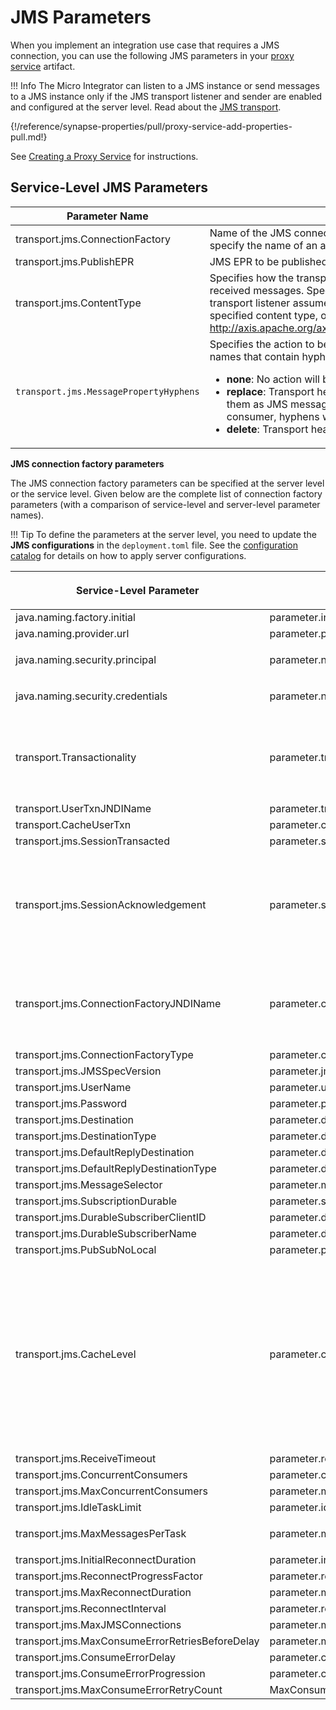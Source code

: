 # JMS Parameters

When you implement an integration use case that requires a JMS connection, you can use the following JMS parameters in your [proxy service]({{base_path}}/integrate/develop/creating-artifacts/creating-a-proxy-service) artifact.

!!! Info
    The Micro Integrator can listen to a JMS instance or send messages to a JMS instance only if the JMS transport listener and sender are enabled and configured at the server level. Read about the [JMS transport]({{base_path}}/install-and-setup/transport_configurations/configuring-transports/#configuring-the-jms-transport).

{!/reference/synapse-properties/pull/proxy-service-add-properties-pull.md!}

See [Creating a Proxy Service]({{base_path}}/integrate/develop/creating-artifacts/creating-a-proxy-service) for instructions.

## Service-Level JMS Parameters

<table>
      <tr>
         <th>
            Parameter Name
         </th>
         <th>
            Description
         </th>
      </tr>
   <tbody>
      <tr>
         <td>
            transport.jms.ConnectionFactory
         </td>
         <td>
            Name of the JMS connection factory the service should use. You can specify the name of an already defined connection factory
         </td>
      </tr>
      <tr>
         <td>
            transport.jms.PublishEPR
         </td>
         <td>
            JMS EPR to be published in the WSDL. Specify a JMS EPR.
         </td>
      </tr>
      <tr>
         <td>transport.jms.ContentType</td>
         <td>Specifies how the transport listener should determine the content type of received messages. Specify a simple string value, in which case the transport listener assumes that the received messages always have the specified content type, or a set of rules. For more information, see <a href="http://axis.apache.org/axis2/java/transports/jms.html#Service_configuration">http://axis.apache.org/axis2/java/transports/jms.html#Service_configuration</a>.</td>
      </tr>
      <tr>
         <td>
            <code>transport.jms.MessagePropertyHyphens</code>
         </td>
         <td>Specifies the action to be taken when there are JMS Message property names that contain hyphens. The possible values are as follows:
            <ul>
               <li><b>none</b>: No action will be taken. This is the default value.</li>
               <li><b>replace</b>: Transport headers with hyphens will be replaced before adding them as JMS message properties, and if the Micro Integrator is the consumer, hyphens will be reintroduced on message retrieval.</li>
               <li>
                  <b>delete</b>: Transport headers with hyphens will be deleted.
               </li>
            </ul>
         </td>
      </tr>
   </tbody>
</table>

**JMS connection factory parameters**

The JMS connection factory parameters can be specified at the server level or the service level. Given below are the complete list of connection factory parameters (with a comparison of service-level and server-level parameter names).

!!! Tip
    To define the parameters at the server level, you need to update the **JMS configurations** in the `deployment.toml` file. See the [configuration catalog]({{base_path}}/reference/config-catalog) for details on how to apply server configurations.

<table>
      <tr>
         <th>
            <p>Service-Level Parameter</p>
         </th>
         <th>
            <p>Server Parameter</p>
         </th>
         <th>
            <p>Description</p>
         </th>
      </tr>
   <tbody>
      <tr>
        <td>
           java.naming.factory.initial
        </td>
         <td>
            parameter.initial_naming_factory  
         </td>
         <td>
            JNDI initial context factory class. The class must implement the <code>java.naming.spi.InitialContextFactory</code> interface. The default value is <code>org.apache.activemq.jndi.ActiveMQInitialContextFactory</code>.
         </td>
      </tr>
      <tr>
        <td>
           java.naming.provider.url
        </td>
         <td>
            parameter.provider_url
         </td>
         <td>
            URL of the JNDI provider. By default, the value is <code>tcp://localhost:61616</code>.
         </td>
      </tr>
      <tr>
         <td>
           java.naming.security.principal
         </td>
         <td>
            parameter.naming_security_principal
         </td>
         <td>
            <p>JNDI Username.</p>
         </td>
      </tr>
      <tr>
         <td>
           java.naming.security.credentials
         </td>
         <td>
            parameter.naming_security_credential
         </td>
         <td>
            <p>JNDI password.</p>
         </td>
      </tr>
      <tr>
         <td>
           transport.Transactionality
         </td>
         <td>
            parameter.transactionality
         </td>
         <td>
            Preferred mode of transactionality.</br>
            <b>Note</b>: In the Micro Integrator, JMS transactions only work with either the Callout mediator or the Call mediator in blocking mode. The possible values are as follows:
            <ul>
               <li><b>none</b>: Disables transactions in the JMS transport.</li>
               <li><b>local</b>: Enables local JMS session transactions.</li>
               <li><b>jta</b>: Enables global JTA transactions.</li>
            </ul>
         </td>
      </tr>
      <tr>
          <td>
             transport.UserTxnJNDIName
          </td>
         <td>
            parameter.transaction_jndi_name
         </td>
         <td>
           JNDI name to be used to require user transaction. The default value is <code>java:comp/UserTransaction</code>.
         </td>
      </tr>
      <tr>
          <td>
             transport.CacheUserTxn
          </td>
         <td>
            parameter.cache_user_transaction
         </td>
         <td>
            Whether caching for user transactions should be enabled or not. By default, this setting is <code>true</code>.
         </td>
      </tr>
      <tr>
          <td>
             transport.jms.SessionTransacted
          </td>
         <td>
            parameter.session_transaction
         </td>
         <td>
            Whether the JMS session should be transacted or not. By default, this setting is <code>true</code> (if transactionality is 'local').
         </td>
      </tr>
      <tr>
        <td>
          transport.jms.SessionAcknowledgement
        </td>
        <td>
           parameter.session_acknowledgement
         </td>
         <td>
           JMS session acknowledgment mode. The possible values are as follows:
           <ul>
               <li><em>AUTO_ACKNOWLEDGE:</em> The session automatically acknowledges the consumer receipt of messages when message processing has finished.</li>
               <li><em>CLIENT_ACKNOWLEDGE:</em> The consumer acknowledges all messages delivered so far by the session. If the consumer falls behind in its processing, a large number of unacknowledged messages can build up.</li>
               <li><em>DUPS_OK_ACKNOWLEDGE:</em> The session lazily acknowledges the delivery of messages to the consumer. Lazy means that the consumer can delay acknowledgement to the server until a convenient time. During a delay, the server might redeliver messages. This mode reduces session overhead but the consumer can receive duplicate messages should JMS fail,</li>
               <li><em>SESSION_TRANSACTED:</em> The session is a related group of consumed or produced messages that are treated as a single unit of work.</li>
            </ul>
            Also see <a href="http://wso2.com/library/articles/2013/01/jms-message-delivery-reliability-acknowledgement-patterns/">JMS Message Delivery Reliability and Acknowledgement Patterns</a>.
         </td>
      </tr>
      <tr>
        <td>
           transport.jms.ConnectionFactoryJNDIName
        </td>
         <td>
            parameter.connection_factory_name
         </td>
         <td>
            The JNDI name of the connection factory.</br></br>
            The possible values are as follows:
            <ul>
               <li>QueueConnectionFactory</li>
               <li>TopicConnectionFactory</li>
            </ul>
         </td>
      </tr>
      <tr>
          <td>
             transport.jms.ConnectionFactoryType
          </td>
         <td>
            parameter.connection_factory_type
         </td>
         <td>
           Type of the connection factory. The possible values are <code>queue</code>, or <code>topic</code>. The default value is <code>queue</code>.
         </td>
      </tr>
      <tr>
          <td>
             transport.jms.JMSSpecVersion
          </td>
         <td>
            parameter.jms_spec_version
         </td>
         <td>
            JMS API version. Possible values are <code>1.1</code> or <code>1.0.2b</code>. The default value is <code>1.1</code>.
         </td>
      </tr>
      <tr>
         <td>
           transport.jms.UserName
         </td>
         <td>
            parameter.username
         </td>
         <td>
            The JMS connection username.
         </td>
      </tr>
      <tr>
          <td>
             transport.jms.Password
          </td>
         <td>
            parameter.password
         </td>
         <td>
            The JMS connection password.
         </td>
      </tr>
      <tr>
         <td>
           transport.jms.Destination
         </td>    
         <td>
           parameter.destination
         </td>
         <td>
            The JNDI name of the destination.
         </td>
      </tr>
      <tr>
          <td>
             transport.jms.DestinationType
          </td>
         <td>
            parameter.destination_type
         </td>
         <td>
            Type of the destination. Possible values are <code>queue</code>, or <code>topic</code>. The default setting is <code>queue</code>.
         </td>
      </tr>
      <tr>
          <td>
             transport.jms.DefaultReplyDestination
          </td>
         <td>
            parameter.default_reply_destination
         </td>
         <td>
            JNDI name of the default reply destination.
         </td>
      </tr>
      <tr>
          <td>
             transport.jms.DefaultReplyDestinationType
          </td>
         <td>
            parameter.default_destination_type
         </td>
         <td>
            Type of the reply destination. Possible values are <code>queue</code>, or <code>topic</code>. Defaults to the type of the destination.
         </td>
      </tr>
      <tr>
          <td>
             transport.jms.MessageSelector
          </td>
         <td>
            parameter.message_selector
         </td>
         <td>
            Message selector implementation.
         </td>
      </tr>
      <tr>
          <td>
             transport.jms.SubscriptionDurable
          </td>
         <td>
            parameter.subscription_durable
         </td>
         <td>
            Whether the connection factory is subscription durable or not. By default, this parameter is set to <code>false</code>.
         </td>
      </tr>
      <tr>
          <td>
             transport.jms.DurableSubscriberClientID
          </td>
         <td>
            parameter.durable_subscriber_client_id
         </td>
         <td>
            The <code>ClientId</code> parameter when using durable subscriptions. This parameter is required if the value specified as <code>transport.jms.ubscriptionDurable</code> is <code>true</code>.
         </td>
      </tr>
      <tr>
          <td>
             transport.jms.DurableSubscriberName
          </td>
         <td>
            parameter.durable_subscriber_name
         </td>
         <td>
            The name of the durable subscriber. This parameter is required if the value specified as <code>transport.jms.SubscriptionDurable</code> is <code>true</code>.
         </td>
      </tr>
      <tr>
        <td>
           transport.jms.PubSubNoLocal
        </td>
         <td>parameter.pub_sub_local</td>
         <td>
            Whether the messages should be published by the same connection through which they were received. The default setting is <code>false</code>.
         </td>
      </tr>
      <tr>
          <td>
             transport.jms.CacheLevel
          </td>
         <td>parameter.cache_level</td>
         <td>
            The cache level with which JMS objects should be cached at start up. You can configure this in the ei.toml file if Micro Integrator acts as a JMS producer. Example:
            <div class="code panel pdl" style="border-width: 1px;">
                  <div class="codeContent panelContent pdl">
                     <div class="sourceCode" id="cb1" data-syntaxhighlighter-params="brush: java; gutter: false; theme: Confluence" data-theme="Confluence" style="brush: java; gutter: false; theme: Confluence">
                        <pre class="sourceCode java"><code class="sourceCode java"><span id="cb1-1"><a href="#cb1-1"></a>&lt;endpoint&gt;</span>
<span id="cb1-2"><a href="#cb1-2"></a>   &lt;address uri=<span class="st">&quot;jms:/example.MyQueue?transport.jms.ConnectionFactoryJNDIName=QueueConnectionFactory&amp;java.naming.factory.initial=org.wso2.andes.jndi.PropertiesFileInitialContextFactory&amp;java.naming.provider.url=repository/conf/jndi.properties&amp;transport.jms.DestinationType=queue&amp;transport.jms.CacheLevel=producer&quot;</span>/&gt;</span>
<span id="cb1-3"><a href="#cb1-3"></a>&lt;/endpoint&gt;</span></code></pre>
                     </div>
                  </div>
            </div>
            If the Micro Integrator is a JMS consumer, you can configure a proxy service. Following are the possible values for this parameter:
            <ul>
               <li><strong>none</strong>: None of the JMS objects will be cached.</li>
               <li><strong>connection</strong>: JMS connection objects will be cached.</li>
               <li><strong>session</strong>: JMS connection and session objects will be cached.</li>
               <li><strong>consumer</strong>: JMS connection, session, and consumer objects will be cached.</li>
               <li><strong>producer</strong>: JMS connection, session, and producer objects will be cached.</li>
               <li><strong>auto</strong>: An appropriate cache level will be used based on the transaction strategy.</li>
            </ul>
            </div>
         By default, this parameter is set to <code>auto</code>.
         </td>
      </tr>
      <tr>
          <td>
             transport.jms.ReceiveTimeout
          </td>
         <td>
            parameter.receive_timeout
         </td>
         <td>
            Time to wait for a JMS message during polling. Set this parameter value to a negative integer to wait indefinitely. Set to zero to prevent waiting. The default value is <code>1000</code> milliseconds.
         </td>
      </tr>
      <tr>
          <td>
             transport.jms.ConcurrentConsumers
          </td>
         <td>parameter.concurrent_consumer</td>
         <td>
            Number of concurrent threads to be started to consume messages when polling. You can specify any positive integer. However, for topics, this parameters should always be set to <code>1</code>.
         </td>
      </tr>
      <tr>
          <td>
             transport.jms.MaxConcurrentConsumers
          </td>
         <td>parameter.max_concurrent_consumer</td>
         <td>
            Maximum number of concurrent threads to use during polling. You can specify any positive integer. The default value is <code>1</code>.
         </td>
      </tr>
      <tr>
          <td>
             transport.jms.IdleTaskLimit
          </td>
         <td>parameter.idle_task_limit</td>
         <td>
            The number of idle runs per thread before it dies out. You can specify any positive integer. The default value is <code>10</code>.
         </td>
      </tr>
      <tr>
          <td>
             transport.jms.MaxMessagesPerTask
          </td>
         <td>parameter.max_message_per_task</td>
         <td>
            <p>The maximum number of successful message receipts per thread. You can specify any positive integer. The default value is <code>-1</code>. Use <code>-1</code> to indicate infinity.
         </td>
      </tr>
      <tr>
          <td>
             transport.jms.InitialReconnectDuration
          </td>
         <td>parameter.initial_reconnection_duration</td>
         <td>
           Initial reconnection attempts duration in milliseconds. You can specify any positive integer. The default value is <code>10000</code> milliseconds.
         </td>
      </tr>
      <tr>
          <td>
             transport.jms.ReconnectProgressFactor
          </td>
         <td>parameter.reconnect_progress_factor</td>
         <td>
            Factor by which the reconnection duration will be increased. You can specify any positive integer. The default value is <code>2</code>.
         </td>
      </tr>
      <tr>
          <td>
             transport.jms.MaxReconnectDuration
         </td>
         <td>parameter.max_reconnect_duration</td>
         <td>
            Maximum reconnection duration in milliseconds. The default value is <code>3600000</code> milliseconds (1 hour).
         </td>
      </tr>
      <tr>
         <td>transport.jms.ReconnectInterval</td>
         <td>parameter.reconnect_interval</td>
         <td>Reconnection interval in milliseconds. The default value is <code>3600000</code> milliseconds (1 hour).
         </td>
      </tr>
      <tr>
          <td>
             transport.jms.MaxJMSConnections
          </td>
         <td>parameter.max_jsm_connection</td>
         <td>
            Maximum cached JMS connections in the producer level. You can specify any positive integer. The default value is <code>10</code>.
         </td>
      </tr>
      <tr>
          <td>
             transport.jms.MaxConsumeErrorRetriesBeforeDelay
          </td>
         <td>parameter.max_consumer_error_retrieve_before_delay</td>
         <td>
            Number of retries on consume errors before sleep delay kicks in. You can specify any positive integer. The default value is <code>20</code>.
         </td>
      </tr>
      <tr>
          <td>
             transport.jms.ConsumeErrorDelay
          </td>
         <td>parameter.consume_error_delay</td>
         <td>
            Sleep delay when a consume error is encountered (in milliseconds). You can specify any positive integer. The default value is <code>100</code> milliseconds.
         </td>
      </tr>
      <tr>
          <td>
             transport.jms.ConsumeErrorProgression
          </td>
         <td>parameter.consume_error_progression</td>
         <td>
           Factor by which the consume error retry sleep will be increased. You can specify any positive integer. The default value is <code>2.0</code>.
         </td>
      </tr>
      <tr>
         <td>transport.jms.MaxConsumeErrorRetryCount</td>
         <td>MaxConsumeErrorRetryCount</td>
         <td>
            The maximum number of times the consumer should retry upon receiving a consumer error. You need to introduce this parameter only if the Broker has issues in notifying the Exception Listeners about the exceptions occurred. You can specify any positive integer. The default value is <code>1</code>.
         </td>
      </tr>
   </tbody>
</table>
